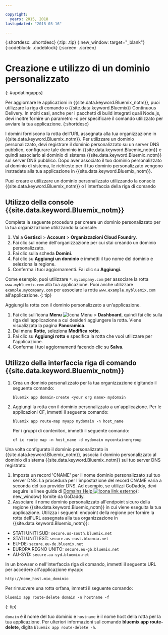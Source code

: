 ```yaml
---

copyright:
  years: 2015, 2018
lastupdated: "2018-03-16"

---
```


{:shortdesc: .shortdesc}
{:tip: .tip}
{:new_window: target="_blank"}
{:codeblock: .codeblock}
{:screen: .screen}

# Creazione e utilizzo di un dominio personalizzato
{: #updatingapps}

Per aggiornare le applicazioni in {{site.data.keyword.Bluemix_notm}}, puoi utilizzare la riga di comando o {{site.data.keyword.Bluemix}} Continuous Delivery. In molti casi, anche per i pacchetti di build integrati quali Node.js, devi inoltre fornire un parametro -c per specificare il comando utilizzato per avviare la tua applicazione.
{:shortdesc}

I domini forniscono la rotta dell'URL assegnata alla tua organizzazione in {{site.data.keyword.Bluemix_notm}}. Per utilizzare un dominio personalizzato, devi registrare il dominio personalizzato su un server DNS pubblico, configurare tale dominio in {{site.data.keyword.Bluemix_notm}} e quindi associarlo al dominio di sistema {{site.data.keyword.Bluemix_notm}} sul server DNS pubblico. Dopo aver
associato il tuo dominio personalizzato al dominio di sistema,
le richieste per il tuo dominio personalizzato vengono instradate alla tua applicazione in {{site.data.keyword.Bluemix_notm}}.

Puoi creare e utilizzare un dominio personalizzato utilizzando la console {{site.data.keyword.Bluemix_notm}} o l'interfaccia della riga di comando

## Utilizzo della console {{site.data.keyword.Bluemix_notm}}

Completa la seguente procedura per creare un dominio personalizzato per la tua organizzazione utilizzando la console:

1. Vai a **Gestisci** &gt; **Account** &gt; **Organizzazioni Cloud Foundry**.
2. Fai clic sul nome dell'organizzazione per cui stai creando un dominio personalizzato.
3. Fai clic sulla scheda **Domini**.
4. Fai clic su **Aggiungi un dominio** e immetti il tuo nome del dominio e seleziona la regione.
5. Conferma i tuoi aggiornamenti. Fai clic su **Aggiungi**. 

Come esempio, puoi utilizzare `*.mycompany.com` per associare la rotta `www.mybluemix.com` alla tua applicazione. Puoi anche utilizzare `example.mycompany.com` per associare la rotta `www.example.mybluemix.com` all'applicazione.
{: tip}

Aggiungi la rotta con il dominio personalizzato a un'applicazione.

1. Fai clic sull'icona **Menu** ![Icona Menu](../icons/icon_hamburger.svg) &gt; **Dashboard**, quindi fai clic sulla riga dell'applicazione a cui desideri aggiungere la rotta. Viene visualizzata la pagina **Panoramica**.
2. Dal menu **Rotte**, seleziona **Modifica rotte**.
3. Fai clic su **Aggiungi rotta** e specifica la rotta che vuoi utilizzare per l'applicazione.
4. Conferma i tuoi aggiornamenti facendo clic su **Salva**.

## Utilizzo della interfaccia riga di comando {{site.data.keyword.Bluemix_notm}}

1. Crea un dominio personalizzato per la tua organizzazione digitando il
seguente comando:

   ```
   bluemix app domain-create <your org name> mydomain
   ```

2. Aggiungi la rotta con il dominio personalizzato a un'applicazione. Per le applicazioni CF, immetti il seguente comando:

   ```
   bluemix app route-map myapp mydomain -n host_name

   ```

   Per i gruppi di contenitori, immetti il seguente comando:

   ```
   cf ic route map -n host_name -d mydomain mycontainergroup

   ```

Una volta configurato il dominio personalizzato in {{site.data.keyword.Bluemix_notm}}, associa il dominio personalizzato al dominio di sistema {{site.data.keyword.Bluemix_notm}} sul tuo server DNS registrato:

1. Imposta un record 'CNAME' per il nome dominio personalizzato sul tuo server DNS. La procedura per l'impostazione del record CNAME varia a seconda del tuo provider DNS. Ad esempio, se utilizzi GoDaddy, devi seguire le linee guida di [Domains Help ![Icona link esterno](../icons/launch-glyph.svg "Icona link esterno")](https://www.godaddy.com/help/add-a-cname-record-19236){: new_window} fornite da GoDaddy.
2. Associare il nome dominio personalizzato all'endpoint sicuro della regione {{site.data.keyword.Bluemix_notm}} in cui viene eseguita la tua applicazione. Utilizza i seguenti endpoint della regione per fornire la rotta dell'URL assegnata alla tua organizzazione in {{site.data.keyword.Bluemix_notm}}:

  * STATI UNITI SUD: `secure.us-south.bluemix.net`
  * STATI UNITI EST: `secure.us-east.bluemix.net`
  * EU-DE: `secure.eu-de.bluemix.net`
  * EUROPA REGNO UNITO: `secure.eu-gb.bluemix.net`
  * AU-SYD: `secure.au-syd.bluemix.net`

In un browser o nell'interfaccia riga di comando, immetti il seguente URL per accedere all'applicazione myapp:

```
http://nome_host.mio_dominio

```

Per rimuovere una rotta orfana, immetti il seguente comando:

```
bluemix app route-delete domain -n hostname -f

```
{: tip}

`domain` è il nome del tuo dominio e `hostname` è il nome host della rotta per la tua applicazione. Per ulteriori informazioni sul comando **bluemix app route-delete**, digita `bluemix app route-delete -h`.

